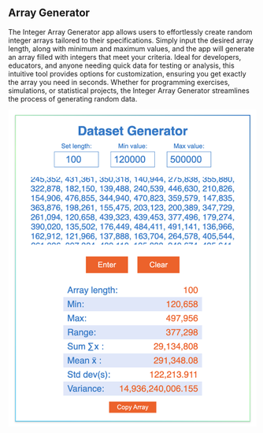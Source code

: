 ## Array Generator

The Integer Array Generator app allows users to effortlessly create random integer arrays tailored to their specifications. Simply input the desired array length, along with minimum and maximum values, and the app will generate an array filled with integers that meet your criteria. Ideal for developers, educators, and anyone needing quick data for testing or analysis, this intuitive tool provides options for customization, ensuring you get exactly the array you need in seconds. Whether for programming exercises, simulations, or statistical projects, the Integer Array Generator streamlines the process of generating random data.

![image of site](../assets/img/ds-gen-img.png)